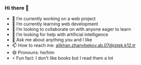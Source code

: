 ### Hi there 👋

- 🔭 I’m currently working on a web project
- 🌱 I’m currently learning web development
- 👯 I’m looking to collaborate on with anyone eager to learn
- 🤔 I’m looking for help with artificial intelligence
- 💬 Ask me about anything you and I like
- 📫 How to reach me: alikhan.zhanybekov.ab.07@istek.k12.tr
- 😄 Pronouns: he/him
- ⚡ Fun fact: I don't like books but I read them a lot
